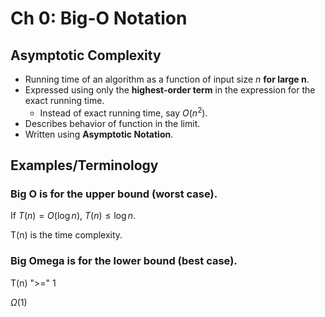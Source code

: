 # Ch 0: Big-O Notation

## Asymptotic Complexity

- Running time of an algorithm as a function of input size *n* **for large n**.
- Expressed using only the **highest-order term** in the expression for the exact running time.
    - Instead of exact running time, say $O(n^2)$.
- Describes behavior of function in the limit. 
- Written using **Asymptotic Notation**. 

## Examples/Terminology

### Big O is for the upper bound (worst case).  

If $T(n) = O(\log{n})$, $T(n) \leq \log{n}$.

T(n) is the time complexity.


### Big Omega is for the lower bound (best case).  

T(n) ">=" 1  

$\Omega(1)$ 
